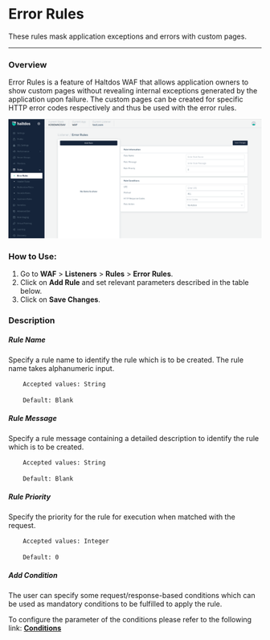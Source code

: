# Error Rules
These rules mask application exceptions and errors with custom pages.

---

### Overview 
Error Rules is a feature of Haltdos WAF that allows application owners to show custom pages without revealing internal exceptions generated by the application upon failure. The custom pages can be created for specific HTTP error codes respectively and thus be used with the error rules.

![error rules](/img/waf/v7/docs/error_rule.png)

### How to Use:
1. Go to **WAF** > **Listeners** > **Rules** > **Error Rules**.
2. Click on **Add Rule** and set relevant parameters described in the table below.
3. Click on **Save Changes**.


### Description

##### **Rule Name**

Specify a rule name to identify the rule which is to be created. The rule name takes alphanumeric input.

```
    Accepted values: String

    Default: Blank 
```


##### **Rule Message**

Specify a rule message containing a detailed description to identify the rule which is to be created.

```
    Accepted values: String

    Default: Blank 
```


##### **Rule Priority**

Specify the priority for the rule for execution when matched with the request.

```
    Accepted values: Integer

    Default: 0 
```


##### **Add Condition**

The user can specify some request/response-based conditions which can be used as mandatory conditions to be fulfilled to apply the rule.

To configure the parameter of the conditions please refer to the following link: [**Conditions**](/v7/enterprise/waf/listener/profiles/rules/conditions)
